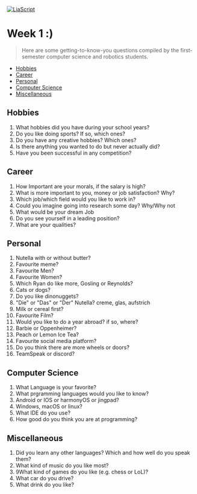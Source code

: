 <!--
author:   Dr. Mark Jacob
email: mark.jacob@iuz.tu-freiberg.de
version:  0.0.1
language: en
narrator: UK English Female
comment: Content of week 1 WS 2023/2024
icon: images/TUBAF_Logo_orig_RGB.jpg
-->

[![LiaScript](https://raw.githubusercontent.com/LiaScript/LiaScript/master/badges/course.svg)](https://liascript.github.io/course/?https://github.com/TUBAF-IUZ-LiaScript/EF_BOB_23/blob/main/BOB_week_1.md)

# Week 1 :)

> Here are some getting-to-know-you questions compiled by the first-semester computer science and robotics students.

- [Hobbies](#hobbies)
- [Career](#career)
- [Personal](#personal)
- [Computer Science](#computer-science)
- [Miscellaneous](#miscellaneous)

## Hobbies

1. What hobbies did you have during your school years?
2. Do you like doing sports? If so, which ones?
3. Do you have any creative hobbies? Which ones?
4. Is there anything you wanted to do but never actually did?
5. Have you been successful in any competition?

## Career

1. How Important are your morals, if the salary is high?
2. What is more important to you, money or job satisfaction? Why?
3. Which job/which field would you like to work in?
4. Could you imagine going into research some day? Why/Why not
5. What would be your dream Job
6. Do you see yourself in a leading position?
7. What are your qualities?

## Personal

1. Nutella with or without butter?
2. Favourite meme? 
3. Favourite Men?
4. Favourite Women?
5. Which Ryan do like more, Gosling or Reynolds?
6. Cats or dogs?
7. Do you like dinonuggets?
8. "Die" or "Das" or "Der" Nutella? creme, glas, aufstrich
9. Milk or cereal first? 
10. Favourite Film?
11. Would you like to do a year abroad? if so, where? 
12. Barbie or Oppenheimer?
13. Peach or Lemon Ice Tea?
14. Favourite social media platform?
15. Do you think there are more wheels or doors?
16. TeamSpeak or discord?

## Computer Science

1. What Language is your favorite?
2. What prgramming languages would you like to know?
3. Android or IOS or harmonyOS or jingpad?
4. Windows, macOS or linux?
5. What IDE do you use?
6. How good do you think you are at programming?

## Miscellaneous

1. Did you learn any other languages? Which and how well do you speak them?
2. What kind of music do you like most?
3. 9What kind of games do you like (e.g. chess or LoL)?
4. What car do you drive?
5. What drink do you like?
